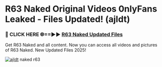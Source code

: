 # R63 Naked Original Videos 0nlyFans Leaked - Files Updated! (ajldt)

<h3>🔴 CLICK HERE 🌐==►► <a href="https://tinyurl.com/yckcrads" rel="nofollow">R63 Naked Updated Files</a></h3>

Get R63 Naked and all content. Now you can access all videos and pictures of R63 Naked. New Updated Files 2025!

[![ajldt](https://i.imgur.com/hpKpOFt.gif)](https://tinyurl.com/yckcrads)
naked r63